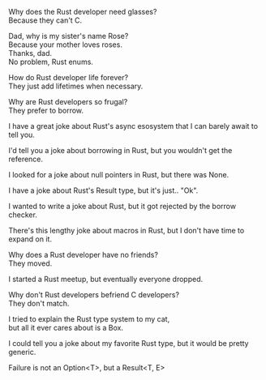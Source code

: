 Why does the Rust developer need glasses?  
Because they can't C.  

Dad, why is my sister's name Rose?  
Because your mother loves roses.  
Thanks, dad.  
No problem, Rust enums.  

How do Rust developer life forever?  
They just add lifetimes when necessary.  

Why are Rust developers so frugal?  
They prefer to borrow.  

I have a great joke about Rust's async esosystem that I can barely await to tell you.  

I'd tell you a joke about borrowing in Rust, but you wouldn't get the reference.  

I looked for a joke about null pointers in Rust, but there was None.  

I have a joke about Rust's Result type, but it's just.. "Ok".  

I wanted to write a joke about Rust, but it got rejected by the borrow checker.  

There's this lengthy joke about macros in Rust, but I don't have time to expand on it.  

Why does a Rust developer have no friends?  
They moved.

I started a Rust meetup, but eventually everyone dropped.  

Why don't Rust developers befriend C developers?  
They don't match.

I tried to explain the Rust type system to my cat,  
but all it ever cares about is a Box.

I could tell you a joke about my favorite Rust type, but it would be pretty generic. 

Failure is not an Option\<T>, but a Result<T, E>
